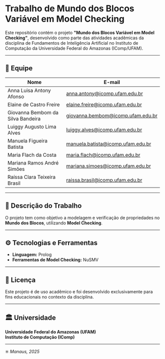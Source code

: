 # Trabalho de Mundo dos Blocos Variável em Model Checking

Este repositório contém o projeto **"Mundo dos Blocos Variável em Model Checking"**, desenvolvido como parte das atividades acadêmicas da disciplina de Fundamentos de Inteligência Artificial no Instituto de Computação da Universidade Federal do Amazonas (IComp/UFAM).

---

## 👥 Equipe

| Nome | E-mail |
|------|---------|
| Anna Luisa Antony Afonso | anna.antony@icomp.ufam.edu.br |
| Elaine de Castro Freire | elaine.freire@icomp.ufam.edu.br |
| Giovanna Bembom da Silva Bandeira | giovanna.bembom@icomp.ufam.edu.br |
| Luiggy Augusto Lima Alves | luiggy.alves@icomp.ufam.edu.br |
| Manuela Figueira Batista | manuela.batista@icomp.ufam.edu.br |
| Maria Flach da Costa | maria.flach@icomp.ufam.edu.br |
| Mariana Ramos André Simões | mariana.simoes@icomp.ufam.edu.br |
| Raíssa Clara Teixeira Brasil | raissa.brasil@icomp.ufam.edu.br |

---

## 📘 Descrição do Trabalho

O projeto tem como objetivo a modelagem e verificação de propriedades no **Mundo dos Blocos**, utilizando **Model Checking**.  

---

## ⚙️ Tecnologias e Ferramentas

- **Linguagem:** Prolog
- **Ferramentas de Model Checking:** NuSMV


---

## 📄 Licença

Este projeto é de uso acadêmico e foi desenvolvido exclusivamente para fins educacionais no contexto da disciplina.

---

## 🏛️ Universidade

**Universidade Federal do Amazonas (UFAM)**  
**Instituto de Computação (IComp)**

---

✳️ *Manaus, 2025*
